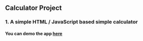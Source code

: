 ## Calculator Project
### 1. A simple HTML / JavaScript based simple calculator
#### You can demo the app [here]("https://pdushie.github.io/calculator/")
